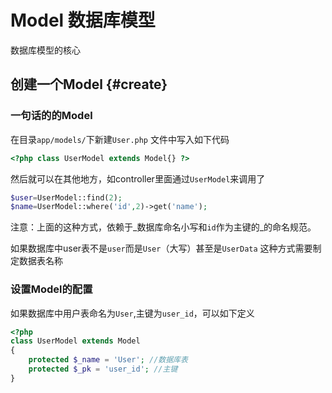 Model 数据库模型 
================

数据库模型的核心

## 创建一个Model {#create}

### 一句话的的Model

在目录`app/models/`下新建`User.php`
文件中写入如下代码
```php
<?php class UserModel extends Model{} ?>
```
然后就可以在其他地方，如controller里面通过`UserModel`来调用了
```php
$user=UserModel::find(2);
$name=UserModel::where('id',2)->get('name');
```

注意：上面的这种方式，依赖于_数据库命名小写和`id`作为主键的_的命名规范。

如果数据库中user表不是`user`而是`User`（大写）甚至是`UserData`
这种方式需要制定数据表名称

### 设置Model的配置

如果数据库中用户表命名为`User`,主键为`user_id`，可以如下定义

```php
<?php
class UserModel extends Model
{
    protected $_name = 'User'; //数据库表
    protected $_pk = 'user_id'; //主键 
}
```